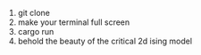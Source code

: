 1. git clone
2. make your terminal full screen
3. cargo run
4. behold the beauty of the critical 2d ising model
